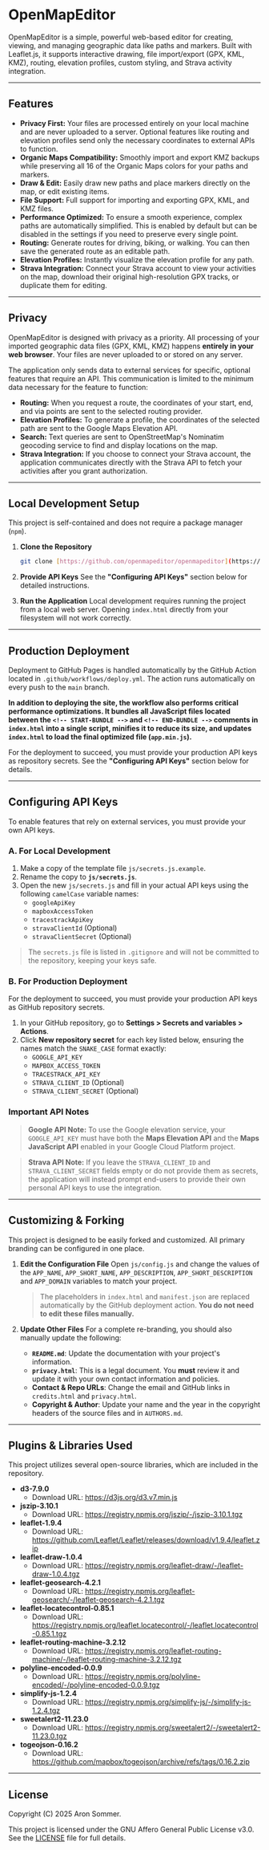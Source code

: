 # OpenMapEditor

OpenMapEditor is a simple, powerful web-based editor for creating, viewing, and managing geographic data like paths and markers. Built with Leaflet.js, it supports interactive drawing, file import/export (GPX, KML, KMZ), routing, elevation profiles, custom styling, and Strava activity integration.

---

## Features

- **Privacy First:** Your files are processed entirely on your local machine and are never uploaded to a server. Optional features like routing and elevation profiles send only the necessary coordinates to external APIs to function.
- **Organic Maps Compatibility:** Smoothly import and export KMZ backups while preserving all 16 of the Organic Maps colors for your paths and markers.
- **Draw & Edit:** Easily draw new paths and place markers directly on the map, or edit existing items.
- **File Support:** Full support for importing and exporting GPX, KML, and KMZ files.
- **Performance Optimized:** To ensure a smooth experience, complex paths are automatically simplified. This is enabled by default but can be disabled in the settings if you need to preserve every single point.
- **Routing:** Generate routes for driving, biking, or walking. You can then save the generated route as an editable path.
- **Elevation Profiles:** Instantly visualize the elevation profile for any path.
- **Strava Integration:** Connect your Strava account to view your activities on the map, download their original high-resolution GPX tracks, or duplicate them for editing.

---

## Privacy

OpenMapEditor is designed with privacy as a priority. All processing of your imported geographic data files (GPX, KML, KMZ) happens **entirely in your web browser**. Your files are never uploaded to or stored on any server.

The application only sends data to external services for specific, optional features that require an API. This communication is limited to the minimum data necessary for the feature to function:

- **Routing:** When you request a route, the coordinates of your start, end, and via points are sent to the selected routing provider.
- **Elevation Profiles:** To generate a profile, the coordinates of the selected path are sent to the Google Maps Elevation API.
- **Search:** Text queries are sent to OpenStreetMap's Nominatim geocoding service to find and display locations on the map.
- **Strava Integration:** If you choose to connect your Strava account, the application communicates directly with the Strava API to fetch your activities after you grant authorization.

---

## Local Development Setup

This project is self-contained and does not require a package manager (`npm`).

1.  **Clone the Repository**

    ```bash
    git clone [https://github.com/openmapeditor/openmapeditor](https://github.com/openmapeditor/openmapeditor)
    ```

2.  **Provide API Keys**
    See the **"Configuring API Keys"** section below for detailed instructions.

3.  **Run the Application**
    Local development requires running the project from a local web server. Opening `index.html` directly from your filesystem will not work correctly.

---

## Production Deployment

Deployment to GitHub Pages is handled automatically by the GitHub Action located in `.github/workflows/deploy.yml`. The action runs automatically on every push to the `main` branch.

**In addition to deploying the site, the workflow also performs critical performance optimizations. It bundles all JavaScript files located between the `<!-- START-BUNDLE -->` and `<!-- END-BUNDLE -->` comments in `index.html` into a single script, minifies it to reduce its size, and updates `index.html` to load the final optimized file (`app.min.js`).**

For the deployment to succeed, you must provide your production API keys as repository secrets. See the **"Configuring API Keys"** section below for details.

---

## Configuring API Keys

To enable features that rely on external services, you must provide your own API keys.

### A. For Local Development

1.  Make a copy of the template file `js/secrets.js.example`.
2.  Rename the copy to **`js/secrets.js`**.
3.  Open the new `js/secrets.js` and fill in your actual API keys using the following `camelCase` variable names:
    - `googleApiKey`
    - `mapboxAccessToken`
    - `tracestrackApiKey`
    - `stravaClientId` (Optional)
    - `stravaClientSecret` (Optional)

> The `secrets.js` file is listed in `.gitignore` and will not be committed to the repository, keeping your keys safe.

### B. For Production Deployment

For the deployment to succeed, you must provide your production API keys as GitHub repository secrets.

1.  In your GitHub repository, go to **Settings > Secrets and variables > Actions**.
2.  Click **New repository secret** for each key listed below, ensuring the names match the `SNAKE_CASE` format exactly:
    - `GOOGLE_API_KEY`
    - `MAPBOX_ACCESS_TOKEN`
    - `TRACESTRACK_API_KEY`
    - `STRAVA_CLIENT_ID` (Optional)
    - `STRAVA_CLIENT_SECRET` (Optional)

### Important API Notes

> **Google API Note:** To use the Google elevation service, your `GOOGLE_API_KEY` must have both the **Maps Elevation API** and the **Maps JavaScript API** enabled in your Google Cloud Platform project.

> **Strava API Note:** If you leave the `STRAVA_CLIENT_ID` and `STRAVA_CLIENT_SECRET` fields empty or do not provide them as secrets, the application will instead prompt end-users to provide their own personal API keys to use the integration.

---

## Customizing & Forking

This project is designed to be easily forked and customized. All primary branding can be configured in one place.

1.  **Edit the Configuration File**
    Open `js/config.js` and change the values of the `APP_NAME`, `APP_SHORT_NAME`, `APP_DESCRIPTION`, `APP_SHORT_DESCRIPTION` and `APP_DOMAIN` variables to match your project.

    > The placeholders in `index.html` and `manifest.json` are replaced automatically by the GitHub deployment action. **You do not need to edit these files manually.**

2.  **Update Other Files**
    For a complete re-branding, you should also manually update the following:
    - **`README.md`**: Update the documentation with your project's information.
    - **`privacy.html`**: This is a legal document. You **must** review it and update it with your own contact information and policies.
    - **Contact & Repo URLs**: Change the email and GitHub links in `credits.html` and `privacy.html`.
    - **Copyright & Author**: Update your name and the year in the copyright headers of the source files and in `AUTHORS.md`.

---

## Plugins & Libraries Used

This project utilizes several open-source libraries, which are included in the repository.

- **d3-7.9.0**
  - Download URL: <https://d3js.org/d3.v7.min.js>
- **jszip-3.10.1**
  - Download URL: <https://registry.npmjs.org/jszip/-/jszip-3.10.1.tgz>
- **leaflet-1.9.4**
  - Download URL: <https://github.com/Leaflet/Leaflet/releases/download/v1.9.4/leaflet.zip>
- **leaflet-draw-1.0.4**
  - Download URL: <https://registry.npmjs.org/leaflet-draw/-/leaflet-draw-1.0.4.tgz>
- **leaflet-geosearch-4.2.1**
  - Download URL: <https://registry.npmjs.org/leaflet-geosearch/-/leaflet-geosearch-4.2.1.tgz>
- **leaflet-locatecontrol-0.85.1**
  - Download URL: <https://registry.npmjs.org/leaflet.locatecontrol/-/leaflet.locatecontrol-0.85.1.tgz>
- **leaflet-routing-machine-3.2.12**
  - Download URL: <https://registry.npmjs.org/leaflet-routing-machine/-/leaflet-routing-machine-3.2.12.tgz>
- **polyline-encoded-0.0.9**
  - Download URL: <https://registry.npmjs.org/polyline-encoded/-/polyline-encoded-0.0.9.tgz>
- **simplify-js-1.2.4**
  - Download URL: <https://registry.npmjs.org/simplify-js/-/simplify-js-1.2.4.tgz>
- **sweetalert2-11.23.0**
  - Download URL: <https://registry.npmjs.org/sweetalert2/-/sweetalert2-11.23.0.tgz>
- **togeojson-0.16.2**
  - Download URL: <https://github.com/mapbox/togeojson/archive/refs/tags/0.16.2.zip>

---

## License

Copyright (C) 2025 Aron Sommer.

This project is licensed under the GNU Affero General Public License v3.0. See the [LICENSE](LICENSE) file for full details.
